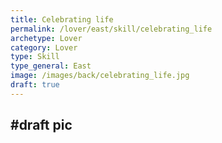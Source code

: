 ```yaml
---
title: Celebrating life
permalink: /lover/east/skill/celebrating_life
archetype: Lover
category: Lover
type: Skill
type_general: East
image: /images/back/celebrating_life.jpg
draft: true
---
```

#draft pic
---
